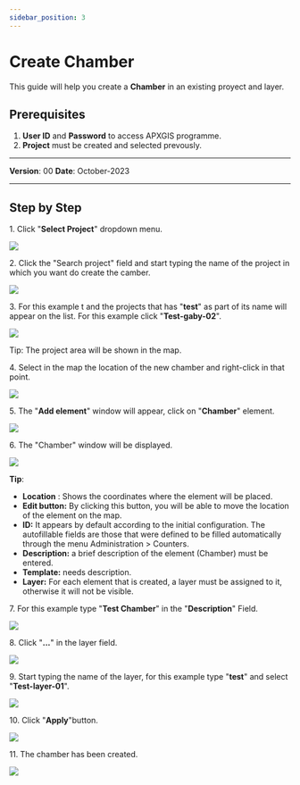 ```yaml
---
sidebar_position: 3
---
```

# Create Chamber

This guide will help you create a **Chamber** in an existing proyect and layer.

## **Prerequisites**
1.	**User ID** and **Password** to access APXGIS programme.
2.  **Project** must be created and selected prevously.

------------

**Version**: 00
**Date**: October-2023

------------
## **Step by Step**


1\. Click "**Select Project**" dropdown menu.

![](https://ajeuwbhvhr.cloudimg.io/colony-recorder.s3.amazonaws.com/files/2023-10-24/443de2b7-8c34-4aec-bad2-f5c448f88afd/ascreenshot.jpeg?tl_px=0,0&br_px=825,461&force_format=png&width=826&wat_scale=73&wat=1&wat_opacity=1&wat_gravity=northwest&wat_url=https://colony-recorder.s3.amazonaws.com/images/watermarks/14B8A6_standard.png&wat_pad=271,-2)


2\. Click the "Search project" field and start typing the name of the project in which you want do create the camber.

![](https://ajeuwbhvhr.cloudimg.io/colony-recorder.s3.amazonaws.com/files/2023-10-24/735e9981-2967-47f4-b60a-12eb9aee8d4b/ascreenshot.jpeg?tl_px=0,0&br_px=825,461&force_format=png&width=826&wat_scale=73&wat=1&wat_opacity=1&wat_gravity=northwest&wat_url=https://colony-recorder.s3.amazonaws.com/images/watermarks/14B8A6_standard.png&wat_pad=274,59)


3\. For this example t and the projects that has "**test**" as part of its name will appear on the list. For this example click "**Test-gaby-02**".

![](https://ajeuwbhvhr.cloudimg.io/colony-recorder.s3.amazonaws.com/files/2023-10-24/b497a7b1-d19b-4a9c-8523-5e66e06b13de/ascreenshot.jpeg?tl_px=0,0&br_px=825,461&force_format=png&width=826&wat_scale=73&wat=1&wat_opacity=1&wat_gravity=northwest&wat_url=https://colony-recorder.s3.amazonaws.com/images/watermarks/14B8A6_standard.png&wat_pad=259,184)


Tip: The project area will be shown in the map.


4\. Select in the map the location of the new chamber and right-click in that point.

![](https://ajeuwbhvhr.cloudimg.io/colony-recorder.s3.amazonaws.com/files/2023-10-24/8ed481d8-1a04-474f-8b1e-8e125b0c3319/ascreenshot.jpeg?tl_px=0,0&br_px=1361,575&force_format=png&width=1120.0&wat=1&wat_opacity=1&wat_gravity=northwest&wat_url=https://colony-recorder.s3.amazonaws.com/images/watermarks/14B8A6_standard.png&wat_pad=746,303)


5\. The "**Add element**" window will appear, click on "**Chamber**" element.

![](https://ajeuwbhvhr.cloudimg.io/colony-recorder.s3.amazonaws.com/files/2023-10-24/0a29c4a9-5d9a-4382-a332-84eb91bb152c/ascreenshot.jpeg?tl_px=0,0&br_px=1361,575&force_format=png&width=1120.0&wat=1&wat_opacity=1&wat_gravity=northwest&wat_url=https://colony-recorder.s3.amazonaws.com/images/watermarks/14B8A6_standard.png&wat_pad=663,98)


6\. The "Chamber" window will be displayed.

![](https://ajeuwbhvhr.cloudimg.io/colony-recorder.s3.amazonaws.com/files/2023-10-24/20baa08d-5301-4a3f-b014-c4167b29b675/user_cropped_screenshot.jpeg?tl_px=0,0&br_px=1146,575&force_format=png&width=1120.0&wat=1&wat_opacity=1&wat_gravity=northwest&wat_url=https://colony-recorder.s3.amazonaws.com/images/watermarks/14B8A6_standard.png&wat_pad=248,250)


**Tip**: 

- **Location** : Shows the coordinates where the element will be placed.
- **Edit button:** By clicking this button, you will be able to move the location of the element on the map.
- **ID:** It appears by default according to the initial configuration. The autofillable fields are those that were defined to be filled automatically through the menu Administration &gt; Counters.
- **Description:** a brief description of the element (Chamber) must be entered.
- **Template:** needs description.
- **Layer:** For each element that is created, a layer must be assigned to it, otherwise it will not be visible.


7\. For this example type "**Test Chamber**" in the "**Description**" Field.

![](https://ajeuwbhvhr.cloudimg.io/colony-recorder.s3.amazonaws.com/files/2023-10-24/142ad33d-6550-4168-8949-0d05410e78ca/user_cropped_screenshot.jpeg?tl_px=0,0&br_px=1361,575&force_format=png&width=1120.0)


8\. Click "**...**" in the layer field.

![](https://ajeuwbhvhr.cloudimg.io/colony-recorder.s3.amazonaws.com/files/2023-10-24/c61d4c54-e86a-4d55-9649-14f1509a2d46/ascreenshot.jpeg?tl_px=0,25&br_px=982,575&force_format=png&width=983&wat_scale=87&wat=1&wat_opacity=1&wat_gravity=northwest&wat_url=https://colony-recorder.s3.amazonaws.com/images/watermarks/14B8A6_standard.png&wat_pad=214,332)


9\. Start typing the name of the layer, for this example type "**test**" and select "**Test-layer-01**".

![](https://ajeuwbhvhr.cloudimg.io/colony-recorder.s3.amazonaws.com/files/2023-10-24/38f1423e-8295-4570-9268-6734a59a09b4/ascreenshot.jpeg?tl_px=0,0&br_px=825,461&force_format=png&width=826&wat_scale=73&wat=1&wat_opacity=1&wat_gravity=northwest&wat_url=https://colony-recorder.s3.amazonaws.com/images/watermarks/14B8A6_standard.png&wat_pad=232,188)


10\. Click "**Apply**"button. 

![](https://ajeuwbhvhr.cloudimg.io/colony-recorder.s3.amazonaws.com/files/2023-10-24/e227bfc5-b741-43ed-9584-248526c5e06a/ascreenshot.jpeg?tl_px=0,0&br_px=1146,575&force_format=png&width=1120.0&wat=1&wat_opacity=1&wat_gravity=northwest&wat_url=https://colony-recorder.s3.amazonaws.com/images/watermarks/14B8A6_standard.png&wat_pad=217,494)


11\. The chamber has been created.

![](https://ajeuwbhvhr.cloudimg.io/colony-recorder.s3.amazonaws.com/files/2023-10-24/bf484366-03ee-4474-97fe-0cb1596be6d5/ascreenshot.jpeg?tl_px=0,0&br_px=1361,575&force_format=png&width=1120.0&wat=1&wat_opacity=1&wat_gravity=northwest&wat_url=https://colony-recorder.s3.amazonaws.com/images/watermarks/14B8A6_standard.png&wat_pad=862,114)


